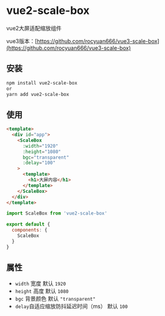 # vue2-scale-box

vue2大屏适配缩放组件

vue3版本：[https://github.com/rocyuan666/vue3-scale-box](https://github.com/rocyuan666/vue3-scale-box)

## 安装
```bash
npm install vue2-scale-box
or
yarn add vue2-scale-box
```

## 使用
```html
<template>
  <div id="app">
    <ScaleBox
      :width="1920"
      :height="1080"
      bgc="transparent"
      :delay="100"
    >
      <template>
        <h1>大屏内容</h1>
      </template>
    </ScaleBox>
  </div>
</template>
```

``` javascript
import ScaleBox from 'vue2-scale-box'

export default {
  components: {
    ScaleBox
  }
}
```

## 属性
- ` width ` 宽度 默认 ` 1920 `
- ` height ` 高度 默认 ` 1080 `
- ` bgc ` 背景颜色 默认 ` "transparent" `
- ` delay `自适应缩放防抖延迟时间（ms） 默认 ` 100 `
